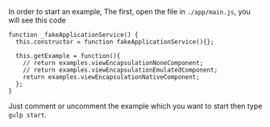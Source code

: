 In order to start an example, The first, open the file in `./app/main.js`, you will see this code
```
function _fakeApplicationService() {
  this.constructor = function fakeApplicationService(){};

  this.getExample = function(){
    // return examples.viewEncapsulationNoneComponent;
    // return examples.viewEncapsulationEmulatedComponent;
    return examples.viewEncapsulationNativeComponent;
  };
}
```

Just comment or uncomment the example which you want to start then type `gulp start`.